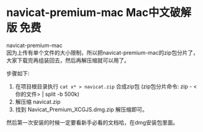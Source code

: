 # navicat-premium-mac Mac中文破解版 免费
navicat-premium-mac   
因为上传有单个文件的大小限制，所以把navicat-premium-mac的zip包分片了，大家下载完再组装回去，然后再解压缩就可以用了。 

步骤如下:  

1. 在项目根目录执行 `cat x* > navicat.zip` 合成zip包  (zip包分片命令: zip - <你的文件> | split -b 500k)
2. 解压缩 navicat.zip 
3. 找到 Navicat_Premium_XCGJS.dmg.zip 解压缩即可。

然后第一次安装的时候一定要看新手必看的文档哈，在dmg安装包里面。
